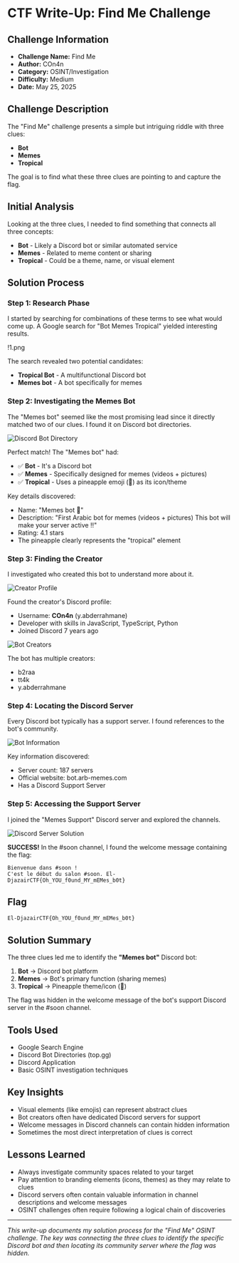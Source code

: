 # CTF Write-Up: Find Me Challenge

## Challenge Information
- **Challenge Name:** Find Me
- **Author:** COn4n
- **Category:** OSINT/Investigation
- **Difficulty:** Medium
- **Date:** May 25, 2025

## Challenge Description
The "Find Me" challenge presents a simple but intriguing riddle with three clues:
- **Bot**
- **Memes** 
- **Tropical**

The goal is to find what these three clues are pointing to and capture the flag.

## Initial Analysis

Looking at the three clues, I needed to find something that connects all three concepts:
- **Bot** - Likely a Discord bot or similar automated service
- **Memes** - Related to meme content or sharing
- **Tropical** - Could be a theme, name, or visual element

## Solution Process

### Step 1: Research Phase
I started by searching for combinations of these terms to see what would come up. A Google search for "Bot Memes Tropical" yielded interesting results.

!1.png

The search revealed two potential candidates:
- **Tropical Bot** - A multifunctional Discord bot
- **Memes bot** - A bot specifically for memes

### Step 2: Investigating the Memes Bot
The "Memes bot" seemed like the most promising lead since it directly matched two of our clues. I found it on Discord bot directories.

![Discord Bot Directory](image2.png)

Perfect match! The "Memes bot" had:
- ✅ **Bot** - It's a Discord bot
- ✅ **Memes** - Specifically designed for memes (videos + pictures)  
- ✅ **Tropical** - Uses a pineapple emoji (🍍) as its icon/theme

Key details discovered:
- Name: "Memes bot 🍍"
- Description: "First Arabic bot for memes (videos + pictures) This bot will make your server active !!"
- Rating: 4.1 stars
- The pineapple clearly represents the "tropical" element

### Step 3: Finding the Creator
I investigated who created this bot to understand more about it.

![Creator Profile](image3.png)

Found the creator's Discord profile:
- Username: **COn4n** (y.abderrahmane)
- Developer with skills in JavaScript, TypeScript, Python
- Joined Discord 7 years ago

![Bot Creators](image4.png)

The bot has multiple creators:
- b2raa
- tt4k  
- y.abderrahmane

### Step 4: Locating the Discord Server
Every Discord bot typically has a support server. I found references to the bot's community.

![Bot Information](image5.png)

Key information discovered:
- Server count: 187 servers
- Official website: bot.arb-memes.com
- Has a Discord Support Server

### Step 5: Accessing the Support Server
I joined the "Memes Support" Discord server and explored the channels.

![Discord Server Solution](image6.png)

**SUCCESS!** In the #soon channel, I found the welcome message containing the flag:

```
Bienvenue dans #soon ! 
C'est le début du salon #soon. El-DjazairCTF{Oh_YOU_f0und_MY_mEMes_b0t}
```

## Flag
```
El-DjazairCTF{Oh_YOU_f0und_MY_mEMes_b0t}
```

## Solution Summary

The three clues led me to identify the **"Memes bot"** Discord bot:
1. **Bot** → Discord bot platform
2. **Memes** → Bot's primary function (sharing memes)
3. **Tropical** → Pineapple theme/icon (🍍)

The flag was hidden in the welcome message of the bot's support Discord server in the #soon channel.

## Tools Used
- Google Search Engine
- Discord Bot Directories (top.gg)
- Discord Application
- Basic OSINT investigation techniques

## Key Insights
- Visual elements (like emojis) can represent abstract clues
- Bot creators often have dedicated Discord servers for support
- Welcome messages in Discord channels can contain hidden information
- Sometimes the most direct interpretation of clues is correct

## Lessons Learned
- Always investigate community spaces related to your target
- Pay attention to branding elements (icons, themes) as they may relate to clues
- Discord servers often contain valuable information in channel descriptions and welcome messages
- OSINT challenges often require following a logical chain of discoveries

---

*This write-up documents my solution process for the "Find Me" OSINT challenge. The key was connecting the three clues to identify the specific Discord bot and then locating its community server where the flag was hidden.*
